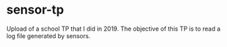 # sensor-tp
Upload of a school TP that I did in 2019.
The objective of this TP is to read a log file generated by sensors.